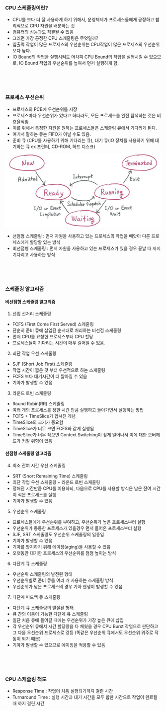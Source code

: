 ### CPU 스케줄링이란?

- CPU를 보다 더 잘 사용하게 하기 위해서, 운영체제가 프로세스들에게 공정하고 합리적으로 CPU 자원을 배분하는 것
- 컴퓨터의 성능과도 직결될 수 있음
- 그러면 가장 공정한 CPU 스케줄링은 무엇일까?
- 입출력 작업이 많은 프로세스의 우선순위는 CPU작업이 많은 프로세스의 우선순위보다 높다.
- IO Bound의 작업을 실행시켜도 어차피 CPU Bound의 작업을 실행시킬 수 있으므로, IO Bound 작업의 우선순위를 높여서 먼저 실행하게 함.

<br><br><br>

### 프로세스 우선순위

- 프로세스의 PCB에 우선순위를 저장
- 프로세스마다 우선순위가 있다고 하더라도, 모든 프로세스를 완전 탐색하는 것은 비효율적임.
- 이를 위해서 특정한 자원을 원하는 프로세스들은 스케줄링 큐에서 기다리게 된다.
- 여기서 말하는 큐는 FIFO가 아닐 수도 있음.
- 준비 큐 (CPU를 사용하기 위해 기다리는 큐), 대기 큐(IO 장치를 사용하기 위해 대기하는 큐 ex 프린터, CD-ROM, 하드 디스크)

![alt text](resource/image-3.png)

- 선점형 스케줄링 : 먼저 자원을 사용하고 있는 프로세스의 작업을 빼앗아 다른 프로세스에게 할당할 있는 방식
- 비선점형 스케줄링 : 먼저 자원을 사용하고 있는 프로세스가 있을 경우 끝날 때 까지 기다리고 사용하는 방식

<br><br><br>

### 스케줄링 알고리즘

#### 비선점형 스케줄링 알고리즘

1. 선입 선처리 스케줄링
- FCFS (First Come First Served) 스케줄링
- 단순히 준비 큐에 삽입된 순서대로 처리하는 비선점 스케줄링
- 먼저 CPU를 요청한 프로세스부터 CPU 할당
- 프로세스들이 기다리는 시간이 매우 길어질 수 있음.

2. 최단 작업 우선 스케줄링
- SJF (Short Job First) 스케줄링
- 작업 시간이 짧은 것 부터 우선적으로 하는 스케줄링
- FCFS 보다 대기시간이 더 짧아질 수 있음
- 기아가 발생할 수 있음

3. 라운드 로빈 스케줄링
- Round Robin(RR) 스케줄링
- 여러 개의 프로세스를 정한 시간 만큼 실행하고 돌아가면서 실행하는 방법
- FCFS + TimeSlice가 합쳐진 개념
- TimeSlice의 크기가 중요함
- TimeSlice가 너무 크면 FCFS와 같게 실행됨
- TimeSlice가 너무 작으면 Context Switching이 잦게 일어나서 이에 대한 오버헤드가 커질 위험이 있음

#### 선점형 스케줄링 알고리즘

4. 최소 잔여 시간 우선 스케줄링
- SRT (Short Remaining Time) 스케줄링
- 최단 작업 우선 스케줄링 + 라운드 로빈 스케줄링
- 정해진 시간만큼 CPU를 이용하되, 다음으로 CPU를 사용할 방식은 남은 잔여 시간이 적은 프로세스를 실행
- 기아가 발생할 수 있음

5. 우선순위 스케줄링
- 프로세스들에게 우선순위를 부여하고, 우선순위가 높은 프로세스부터 실행
- 우선순위가 동등한 프로세스가 있을경우 먼저 들어온 프로세스부터 실행
- SJF, SRT 스케줄링도 우선순위 스케줄링의 일종임
- 기아가 발생할 수 있음
- 기아를 방지하기 위해 에이징(aging)을 사용할 수 있음
- 오랫동안 대기한 프로세스의 우선순위를 점점 높이는 방식

6. 다단계 큐 스케줄링
- 우선순위 스케줄링의 발전된 형태
- 우선순위별로 준비 큐를 여러 개 사용하는 스케줄링 방식
- 우선순위가 낮은 프로세스의 경우 기아 현생이 발생할 수 있음

7. 다단계 피드백 큐 스케줄링
- 다단계 큐 스케줄링의 발절된 형태
- 큐 간의 이동이 가능한 다단계 큐 스케줄링
- 일단 처음 큐에 들어갈 때에는 우선순위가 가장 높은 큐에 삽입
- 각 우선순위 큐에서 시간 할당량을 다 채웠을 경우 CPU Burst 작업으로 판단하고 그 다음 우선순위 프로세스로 강등 (똑같은 우선순위 큐에서도 우선순위 위주로 작동이 되기 때문)
- 기아가 발생할 수 있으므로 에이징을 적용할 수 있음

<br><br><br>

### CPU 스케줄링 척도
- Response Time : 작업이 처음 실행되기까지 걸린 시간
- Turnaround Time : 실행 시간과 대기 시간을 모두 합한 시간으로 작업이 완료될 때 까지 걸린 시간
